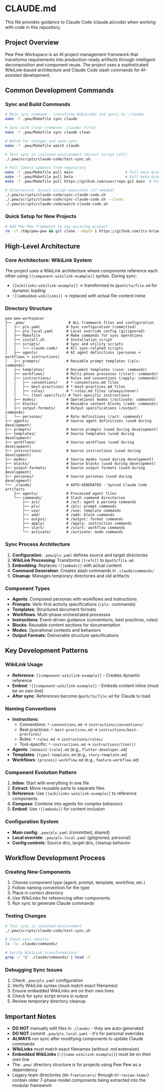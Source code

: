# CLAUDE.md

This file provides guidance to Claude Code (claude.ai/code) when working with code in this repository.

## Project Overview

Pew Pew Workspace is an AI project management framework that transforms requirements into production-ready artifacts through intelligent decomposition and component reuse. The project uses a sophisticated WikiLink-based architecture and Claude Code slash commands for AI-assisted development.

## Common Development Commands

### Sync and Build Commands
```bash
# Main sync command - transforms WikiLinks and syncs to .claude/
make -f .pew/Makefile sync claude

# Sync with clean (removes .claude/ first)
make -f .pew/Makefile sync claude clean

# Watch for changes and auto-sync
make -f .pew/Makefile watch claude

# Test sync in isolated environment (direct script call)
./.pew/scripts/claude-code/test-sync.sh

# Pull latest updates from repository
make -f .pew/Makefile pull main                        # Pull main branch
make -f .pew/Makefile pull beta                        # Pull beta branch
make -f .pew/Makefile pull https://github.com/user/repo.git main  # Pull from any repository

# Alternative: Direct script execution (if needed)
./.pew/scripts/claude-code/sync-claude-code.sh
./.pew/scripts/claude-code/sync-claude-code.sh --clean
./.pew/scripts/claude-code/watch-claude-code.sh
```

### Quick Setup for New Projects
```bash
# Add Pew Pew framework to any existing project
rm -rf /tmp/pew-pew && git clone --depth 1 https://github.com/its-brianwithai/pew-pew-workspace.git /tmp/pew-pew && cd "$(pwd)" && mkdir -p .pew && for dir in agents prompts templates workflows instructions modes blocks output-formats personas scripts Makefile install.sh; do if [ -f "/tmp/pew-pew/.pew/$dir" ]; then cp "/tmp/pew-pew/.pew/$dir" ".pew/$dir"; elif [ -d "/tmp/pew-pew/.pew/$dir" ]; then mkdir -p ".pew/$dir" && cp -r "/tmp/pew-pew/.pew/$dir"/* ".pew/$dir"/ 2>/dev/null || true; fi; done && cp /tmp/pew-pew/.pew/plx.yaml .pew/plx.yaml && ./.pew/scripts/claude-code/sync-claude-code.sh && rm -rf /tmp/pew-pew
```

## High-Level Architecture

### Core Architecture: WikiLink System
The project uses a WikiLink architecture where components reference each other using `[[component-wikilink-example]]` syntax. During sync:
- `[[wikilinks-wikilink-example]]` → transformed to `@path/to/file.md` for dynamic loading
- `![[embedded-wikilinks]]` → replaced with actual file content inline

### Directory Structure
```
pew-pew-workspace/
├── .pew/                    # ALL framework files and configuration
│   ├── plx.yaml            # Sync configuration (committed)
│   ├── plx.local.yaml      # Local override config (gitignored)
│   ├── Makefile            # Make commands for sync operations
│   ├── install.sh          # Installation script
│   ├── scripts/            # Sync and utility scripts
│   │   └── claude-code/    # All sync-related scripts
│   ├── agents/             # AI agent definitions (personas + workflows + instructions)
│   ├── prompts/            # Reusable prompt templates (/plx: commands)
│   ├── templates/          # Document templates (/use: commands)
│   ├── workflows/          # Multi-phase processes (/start: commands)
│   ├── instructions/       # Rules and conventions (/apply: commands)
│   │   ├── conventions/    # *-conventions.md files
│   │   ├── best-practices/ # *-best-practices.md files
│   │   ├── rules/          # *-rules.md files (always/never)
│   │   └── [tool-specific]/ # Tool-specific instructions
│   ├── modes/              # Operational modes (/activate: commands)
│   ├── blocks/             # Reusable content blocks (/add: commands)
│   ├── output-formats/     # Output specifications (/output: commands)
│   └── personas/           # Role definitions (/act: commands)
├── agents/                 # Source agent definitions (used during development)
├── prompts/                # Source prompts (used during development)
├── templates/              # Source templates (used during development)
├── workflows/              # Source workflows (used during development)
├── instructions/           # Source instructions (used during development)
├── modes/                  # Source modes (used during development)
├── blocks/                 # Source blocks (used during development)
├── output-formats/         # Source output formats (used during development)
├── personas/               # Source personas (used during development)
└── .claude/                # AUTO-GENERATED - Synced Claude Code artifacts
    ├── agents/             # Processed agent files
    └── commands/           # Slash command directories
        ├── act/            # /act: agent & persona commands
        ├── plx/            # /plx: prompt commands
        ├── use/            # /use: template commands
        ├── add/            # /add: block commands
        ├── output/         # /output: format commands
        ├── apply/          # /apply: instruction commands
        ├── start/          # /start: workflow commands
        └── activate/       # /activate: mode commands
```

### Sync Process Architecture
1. **Configuration**: `.pew/plx.yaml` defines source and target directories
2. **WikiLink Processing**: Transforms `[[refs]]` to `@path/file.md`
3. **Embedding**: Replaces `![[embeds]]` with actual content
4. **Command Generation**: Creates slash commands in `.claude/commands/`
5. **Cleanup**: Manages temporary directories and old artifacts

### Component Types
- **Agents**: Composed personas with workflows and instructions
- **Prompts**: Verb-first activity specifications (`/plx:` commands)
- **Templates**: Structured document formats
- **Workflows**: Multi-phase orchestrated processes
- **Instructions**: Event-driven guidance (conventions, best practices, rules)
- **Blocks**: Reusable content sections for documentation
- **Modes**: Operational contexts and behaviors
- **Output Formats**: Deliverable structure specifications

## Key Development Patterns

### WikiLink Usage
- **Reference**: `[[component-wikilink-example]]` - Creates dynamic reference
- **Embed**: `![[component-wikilink-example]]` - Embeds content inline (must be on own line)
- **After sync**: References become `@path/to/file.md` for Claude to load

### Naming Conventions
- **Instructions**: 
  - Conventions: `*-conventions.md` → `instructions/conventions/`
  - Best practices: `*-best-practices.md` → `instructions/best-practices/`
  - Rules: `*-rules.md` → `instructions/rules/`
  - Tool-specific: `*-instructions.md` → `instructions/[tool]/`
- **Agents**: `[domain]-[role].md` (e.g., `flutter-developer.md`)
- **Templates**: `[type]-template.md` (e.g., `story-template.md`)
- **Workflows**: `[process]-workflow.md` (e.g., `feature-workflow.md`)

### Component Evolution Pattern
1. **Inline**: Start with everything in one file
2. **Extract**: Move reusable parts to separate files
3. **Reference**: Use `[[wikilinks-wikilink-example]]` to reference components
4. **Compose**: Combine into agents for complex behaviors
5. **Embed**: Use `![[embeds]]` for content inclusion

### Configuration System
- **Main config**: `.pew/plx.yaml` (committed, shared)
- **Local override**: `.pew/plx.local.yaml` (gitignored, personal)
- **Config controls**: Source dirs, target dirs, cleanup behavior

## Workflow Development Process

### Creating New Components
1. Choose component type (agent, prompt, template, workflow, etc.)
2. Follow naming convention for the type
3. Place in correct directory
4. Use WikiLinks for referencing other components
5. Run sync to generate Claude commands

### Testing Changes
```bash
# Test sync in isolated environment
./.pew/scripts/claude-code/test-sync.sh

# Check sync results
ls -la .claude/commands/

# Verify WikiLink transformations
grep -r "@" .claude/commands/ | head -5
```

### Debugging Sync Issues
1. Check `.pew/plx.yaml` configuration
2. Verify WikiLink syntax (must match exact filenames)
3. Ensure embedded WikiLinks are on their own lines
4. Check for sync script errors in output
5. Review temporary directory cleanup

## Important Notes

- **DO NOT** manually edit files in `.claude/` - they are auto-generated
- **DO NOT** commit `.pew/plx.local.yaml` - it's for personal overrides
- **ALWAYS** run sync after modifying components to update Claude commands
- **WikiLinks** must match exact filenames (without .md extension)
- **Embedded WikiLinks** (`![[name-wikilink-example]]`) must be on their own line
- The `.pew/` directory structure is for projects using Pew Pew as a dependency
- Legacy team directories (`00-freelancers/` through `07-review-team/`) contain older 7-phase model components being extracted into the modular framework
